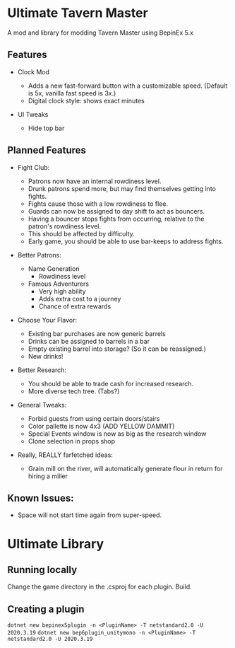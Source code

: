 # Ultimate Tavern Master

A mod and library for modding Tavern Master using BepinEx 5.x

## Features
- Clock Mod
    - Adds a new fast-forward button with a customizable speed. (Default is 5x, vanilla fast speed is 3x.)
    - Digital clock style: shows exact minutes

- UI Tweaks
    - Hide top bar

## Planned Features
- Fight Club:
    - Patrons now have an internal rowdiness level.
    - Drunk patrons spend more, but may find themselves getting into fights.
    - Fights cause those with a low rowdiness to flee.
    - Guards can now be assigned to day shift to act as bouncers.
    - Having a bouncer stops fights from occurring, relative to the patron's rowdiness level.
    - This should be affected by difficulty.
    - Early game, you should be able to use bar-keeps to address fights. 

- Better Patrons:
    - Name Generation
        - Rowdiness level
    - Famous Adventurers
        - Very high ability
        - Adds extra cost to a journey
        - Chance of extra rewards

- Choose Your Flavor:
    - Existing bar purchases are now generic barrels
    - Drinks can be assigned to barrels in a bar
    - Empty existing barrel into storage? (So it can be reassigned.)
    - New drinks!

- Better Research:
    - You should be able to trade cash for increased research.
    - More diverse tech tree. (Tabs?)

- General Tweaks:
    - Forbid guests from using certain doors/stairs
    - Color pallette is now 4x3 (ADD YELLOW DAMMIT)
    - Special Events window is now as big as the research window
    - Clone selection in props shop

- Really, REALLY farfetched ideas:
    - Grain mill on the river, will automatically generate flour in return for hiring a miller

## Known Issues:
- Space will not start time again from super-speed.







# Ultimate Library

## Running locally
Change the game directory in the .csproj for each plugin.
Build.

## Creating a plugin
`dotnet new bepinex5plugin -n <PluginName> -T netstandard2.0 -U 2020.3.19`
`dotnet new bep6plugin_unitymono -n <PluginName> -T netstandard2.0 -U 2020.3.19`